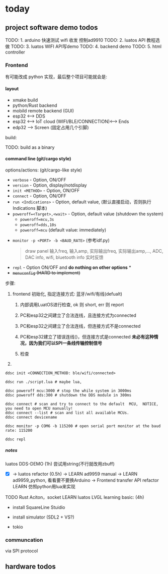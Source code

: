 # today

## project software demo todos

TODO: 1. arduino 快速测试 wifi 收发 控制ad9910
TODO: 2. luatos API 教程选做
TODO: 3. luatos WIFI API写demo
TODO: 4. backend demo
TODO: 5. html controller

### Frontend

有可能改成 python 实现，最后整个项目可能就会是:

#### layout

* xmake build
* python/Rust backend
* mobild remote backend (GUI)
* esp32 <--> DDS
* esp32 <--> IoT cloud (WIFI/BLE/CONNECTION)<--> Ends
* edp32 --> Screen (固定占用几个引脚)

build:

TODO: build as a binary

#### command line (git/cargo style)

options/actions: (git/cargo-like style)

* `verbose` - Option, ON/OFF
* `version` - Option, display/notdisplay
* `init <METHOD>` - Option, ON/OFF
* `connect` - Option, ON/OFF
* `run <Indications>` - Option, default value, (默认直接启动，否则执行 Indications 脚本)
* `poweroff=<Target>,<wait>` - Option, default value (shutdown the system)
  * `poweroff=mcu,3s`
  * `poweroff=dds,10s`
  * `poweroff=mcu`  (default value: immediately)
<!-- * `pause` -   (pause the DDS output) -->
* `monitor -p <PORT> -b <BAUD_RATE>` (参考idf.py)
  > draw panel
  > 输入freq, 输入amp, 实际输出freq, 实际输出amp,..., ADC, DAC info, wifi, bluetooth info
  > 实时反馈
* `repl` - Option ON/OFF and **do nothing on other options**
  *
* ~~`menuconfig` (HARD to implement)~~

步骤:

1. frontend 初始化, 指定连接方式: 蓝牙/wifi/有线(defualt)
    1. 内部调用LuatOS进行检查, ok 则 short, err 则 report

    1. PC和esp32之间建立了合法连线，且连接方式为connected

    2. PC和esp32之间建立了合法连线，但连接方式不是connected

    3. PC和esp32建立了错误连线()，但连接方式是connected **未必有这种情况，因为我们可以SPI一条线传输控制信号**

    2. 检查
2.  

```shell
ddsc init <CONNECTION_METHOD: ble/wifi/connected>

ddsc run ./script.lua # maybe lua, 

ddsc poweroff mcu:3000 # stop the while system in 3000ms
ddsc poweroff dds:300 # shutdown the DDS module in 300ms

ddsc connect # scan and try to connect to the default  MCU,  NOTICE, you need to open MCU manually!
ddsc connect --list # scan and list all available MCUs.
ddsc connect devicename

ddsc monitor -p COM6 -b 115200 # open serial port monitor at the baud rate: 115200

ddsc repl
```
##### notes

luatos DDS-DEMO (1h) 
尝试用string(不行就改用zbuff)
- [x]  -> luatos refactor (0.5h)
    -> LEARN ad9959 manual
      -> LEARN ad9959_python, 看看要不要换Arduino
        -> Frontend transfer API refactor
      LEARN 仿照python用lua来实现

TODO Rust Aciton，socket
LEARN luatos LVGL learning basic: (4h)
* install SquareLine Stuidio
* install simulator (SDL2 + VS?)

* tokio





### communcation

via SPI protocol

## hardware todos



